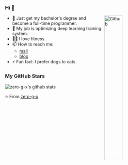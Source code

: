 ### Hi 👋

<img width="35%" align="right" alt="Github" src="https://user-images.githubusercontent.com/48678280/88862734-4903af80-d201-11ea-968b-9c939d88a37c.gif" />

- 🔭 Just get my bachelor's degree and become a full-time programmer.
- 💼 My job is optimizing deep learning training system.
- 🏋️‍♀️ I love fitness.
- 📫 How to reach me: 
  - [mail](mailto:im.guoxi@gmail.com)
  - [blog](https://zero-g-x.github.io)
- ⚡ Fun fact: I prefer dogs to cats.
### My GitHub Stars

![zero-g-x's github stats](https://github-readme-stats.vercel.app/api?username=zero-g-x&show_icons=true)


⭐️ From [zero-g-x](https://github.com/zero-g-x)
<!--
**zero-g-x/zero-g-x** is a ✨ _special_ ✨ repository because its `README.md` (this file) appears on your GitHub profile.

Here are some ideas to get you started:

[![Top Langs](https://github-readme-stats.vercel.app/api/top-langs/?username=zero-g-x&layout=compact)](https://github.com/anuraghazra/github-readme-stats)
- 🌱 This is g(x) ...
- 🔭 I’m currently a CS student in Huazhong University of Science and Technology ...
- 💬 Ask me about whatever you like ...
- 📫 How to reach me: 1343244602@qq.com ...

-->
